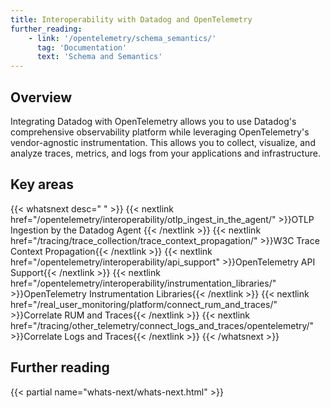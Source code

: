 ```yaml
---
title: Interoperability with Datadog and OpenTelemetry
further_reading:
    - link: '/opentelemetry/schema_semantics/'
      tag: 'Documentation'
      text: 'Schema and Semantics'
---
```


## Overview

Integrating Datadog with OpenTelemetry allows you to use Datadog's comprehensive observability platform while leveraging OpenTelemetry's vendor-agnostic instrumentation. This allows you to collect, visualize, and analyze traces, metrics, and logs from your applications and infrastructure.

## Key areas

{{< whatsnext desc=" " >}}
    {{< nextlink href="/opentelemetry/interoperability/otlp_ingest_in_the_agent/" >}}OTLP Ingestion by the Datadog Agent
    {{< /nextlink >}}
    {{< nextlink href="/tracing/trace_collection/trace_context_propagation/" >}}W3C Trace Context Propagation{{< /nextlink >}}
    {{< nextlink href="/opentelemetry/interoperability/api_support" >}}OpenTelemetry API Support{{< /nextlink >}}
    {{< nextlink href="/opentelemetry/interoperability/instrumentation_libraries/" >}}OpenTelemetry Instrumentation Libraries{{< /nextlink >}}
    {{< nextlink href="/real_user_monitoring/platform/connect_rum_and_traces/" >}}Correlate RUM and Traces{{< /nextlink >}}
    {{< nextlink href="/tracing/other_telemetry/connect_logs_and_traces/opentelemetry/" >}}Correlate Logs and Traces{{< /nextlink >}}
{{< /whatsnext >}}

## Further reading

{{< partial name="whats-next/whats-next.html" >}}
